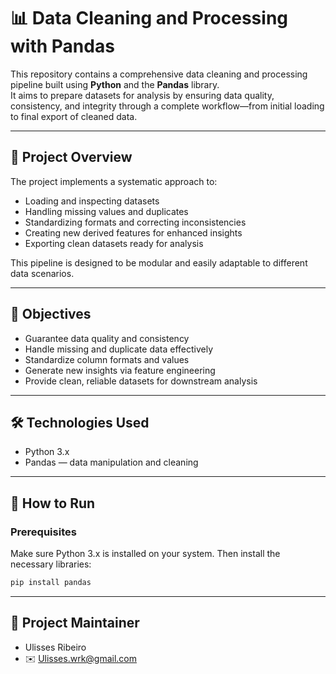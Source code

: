 # 📊 Data Cleaning and Processing with Pandas

This repository contains a comprehensive data cleaning and processing pipeline built using **Python** and the **Pandas** library.  
It aims to prepare datasets for analysis by ensuring data quality, consistency, and integrity through a complete workflow—from initial loading to final export of cleaned data.

---

## 📝 Project Overview

The project implements a systematic approach to:

- Loading and inspecting datasets  
- Handling missing values and duplicates  
- Standardizing formats and correcting inconsistencies  
- Creating new derived features for enhanced insights  
- Exporting clean datasets ready for analysis

This pipeline is designed to be modular and easily adaptable to different data scenarios.

---

## 🎯 Objectives

- Guarantee data quality and consistency  
- Handle missing and duplicate data effectively  
- Standardize column formats and values  
- Generate new insights via feature engineering  
- Provide clean, reliable datasets for downstream analysis

---

## 🛠️ Technologies Used

- Python 3.x  
- Pandas — data manipulation and cleaning
  
---

## 🚀 How to Run

### Prerequisites

Make sure Python 3.x is installed on your system. Then install the necessary libraries:

```bash
pip install pandas
```

---

## 👤 Project Maintainer
- Ulisses Ribeiro
- ✉️ Ulisses.wrk@gmail.com


